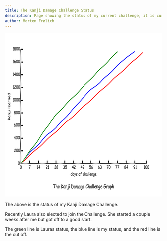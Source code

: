 ```yaml
---
title: The Kanji Damage Challenge Status
description: Page showing the status of my current challenge, it is current the Kanji Damage Challenge.
author: Morten Frølich
---
```


<img src="/images/kanjidamagestatus.png" width="700" height="525"/>

The above is the status of my Kanji Damage Challenge.

Recently Laura also elected to join the Challenge. She started a couple weeks after me but got off to a good start.

The green line is Lauras status, the blue line is my status, and the red line is the cut off.
